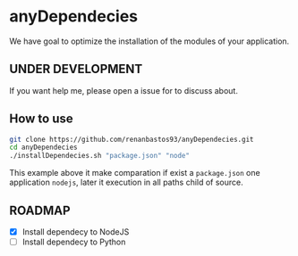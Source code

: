# anyDependecies
We have goal to optimize the installation of the modules of your application.

## UNDER DEVELOPMENT
If you want help me, please open a issue for to discuss about.

## How to use
```bash
git clone https://github.com/renanbastos93/anyDependecies.git 
cd anyDependecies
./installDependecies.sh "package.json" "node"
```
This example above it make comparation if exist a `package.json` one application `nodejs`, later it execution in all paths child of source.

## ROADMAP
- [x] Install dependecy to NodeJS
- [ ] Install dependecy to Python
